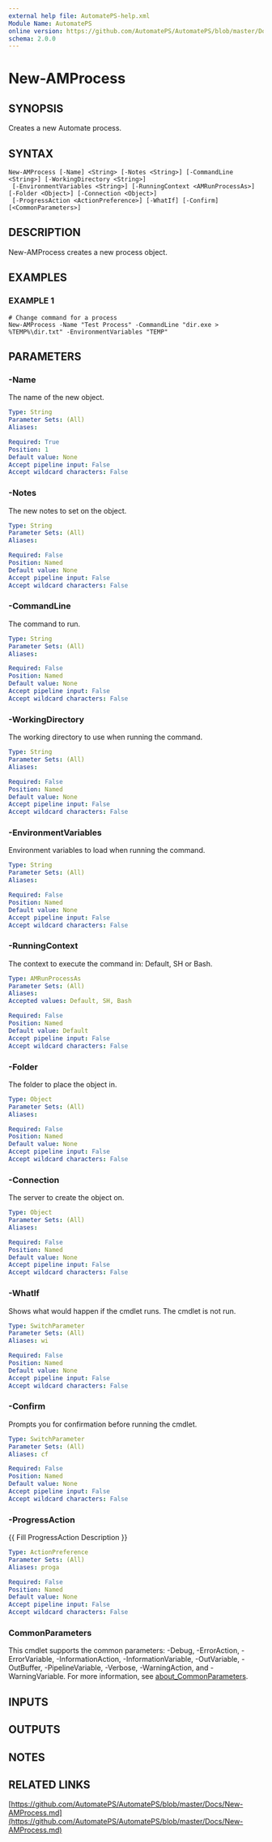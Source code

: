 ```yaml
---
external help file: AutomatePS-help.xml
Module Name: AutomatePS
online version: https://github.com/AutomatePS/AutomatePS/blob/master/Docs/New-AMProcess.md
schema: 2.0.0
---
```


# New-AMProcess

## SYNOPSIS
Creates a new Automate process.

## SYNTAX

```
New-AMProcess [-Name] <String> [-Notes <String>] [-CommandLine <String>] [-WorkingDirectory <String>]
 [-EnvironmentVariables <String>] [-RunningContext <AMRunProcessAs>] [-Folder <Object>] [-Connection <Object>]
 [-ProgressAction <ActionPreference>] [-WhatIf] [-Confirm] [<CommonParameters>]
```

## DESCRIPTION
New-AMProcess creates a new process object.

## EXAMPLES

### EXAMPLE 1
```
# Change command for a process
New-AMProcess -Name "Test Process" -CommandLine "dir.exe > %TEMP%\dir.txt" -EnvironmentVariables "TEMP"
```

## PARAMETERS

### -Name
The name of the new object.

```yaml
Type: String
Parameter Sets: (All)
Aliases:

Required: True
Position: 1
Default value: None
Accept pipeline input: False
Accept wildcard characters: False
```

### -Notes
The new notes to set on the object.

```yaml
Type: String
Parameter Sets: (All)
Aliases:

Required: False
Position: Named
Default value: None
Accept pipeline input: False
Accept wildcard characters: False
```

### -CommandLine
The command to run.

```yaml
Type: String
Parameter Sets: (All)
Aliases:

Required: False
Position: Named
Default value: None
Accept pipeline input: False
Accept wildcard characters: False
```

### -WorkingDirectory
The working directory to use when running the command.

```yaml
Type: String
Parameter Sets: (All)
Aliases:

Required: False
Position: Named
Default value: None
Accept pipeline input: False
Accept wildcard characters: False
```

### -EnvironmentVariables
Environment variables to load when running the command.

```yaml
Type: String
Parameter Sets: (All)
Aliases:

Required: False
Position: Named
Default value: None
Accept pipeline input: False
Accept wildcard characters: False
```

### -RunningContext
The context to execute the command in: Default, SH or Bash.

```yaml
Type: AMRunProcessAs
Parameter Sets: (All)
Aliases:
Accepted values: Default, SH, Bash

Required: False
Position: Named
Default value: Default
Accept pipeline input: False
Accept wildcard characters: False
```

### -Folder
The folder to place the object in.

```yaml
Type: Object
Parameter Sets: (All)
Aliases:

Required: False
Position: Named
Default value: None
Accept pipeline input: False
Accept wildcard characters: False
```

### -Connection
The server to create the object on.

```yaml
Type: Object
Parameter Sets: (All)
Aliases:

Required: False
Position: Named
Default value: None
Accept pipeline input: False
Accept wildcard characters: False
```

### -WhatIf
Shows what would happen if the cmdlet runs.
The cmdlet is not run.

```yaml
Type: SwitchParameter
Parameter Sets: (All)
Aliases: wi

Required: False
Position: Named
Default value: None
Accept pipeline input: False
Accept wildcard characters: False
```

### -Confirm
Prompts you for confirmation before running the cmdlet.

```yaml
Type: SwitchParameter
Parameter Sets: (All)
Aliases: cf

Required: False
Position: Named
Default value: None
Accept pipeline input: False
Accept wildcard characters: False
```

### -ProgressAction
{{ Fill ProgressAction Description }}

```yaml
Type: ActionPreference
Parameter Sets: (All)
Aliases: proga

Required: False
Position: Named
Default value: None
Accept pipeline input: False
Accept wildcard characters: False
```

### CommonParameters
This cmdlet supports the common parameters: -Debug, -ErrorAction, -ErrorVariable, -InformationAction, -InformationVariable, -OutVariable, -OutBuffer, -PipelineVariable, -Verbose, -WarningAction, and -WarningVariable. For more information, see [about_CommonParameters](http://go.microsoft.com/fwlink/?LinkID=113216).

## INPUTS

## OUTPUTS

## NOTES

## RELATED LINKS

[https://github.com/AutomatePS/AutomatePS/blob/master/Docs/New-AMProcess.md](https://github.com/AutomatePS/AutomatePS/blob/master/Docs/New-AMProcess.md)

